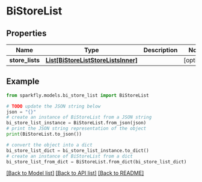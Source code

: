 # BiStoreList


## Properties

Name | Type | Description | Notes
------------ | ------------- | ------------- | -------------
**store_lists** | [**List[BiStoreListStoreListsInner]**](BiStoreListStoreListsInner.md) |  | [optional] 

## Example

```python
from sparkfly.models.bi_store_list import BiStoreList

# TODO update the JSON string below
json = "{}"
# create an instance of BiStoreList from a JSON string
bi_store_list_instance = BiStoreList.from_json(json)
# print the JSON string representation of the object
print(BiStoreList.to_json())

# convert the object into a dict
bi_store_list_dict = bi_store_list_instance.to_dict()
# create an instance of BiStoreList from a dict
bi_store_list_from_dict = BiStoreList.from_dict(bi_store_list_dict)
```
[[Back to Model list]](../README.md#documentation-for-models) [[Back to API list]](../README.md#documentation-for-api-endpoints) [[Back to README]](../README.md)


